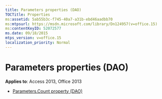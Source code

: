 ```yaml
---
title: Parameters properties (DAO)
TOCTitle: Properties
ms:assetid: 5ab55b3c-f745-40a7-a31b-ebd46aadbb70
ms:mtpsurl: https://msdn.microsoft.com/library/Dn124957(v=office.15)
ms:contentKeyID: 52072577
ms.date: 09/18/2015
mtps_version: v=office.15
localization_priority: Normal
---
```


# Parameters properties (DAO)

**Applies to**: Access 2013, Office 2013

- [Parameters.Count property (DAO)](parameters-count-property-dao.md)

